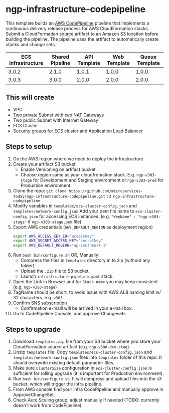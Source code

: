 # ngp-infrastructure-codepipeline

This template  builds an [AWS CodePipeline](https://aws.amazon.com/codepipeline/)
pipeline that implements a continuous delivery release process for AWS CloudFormation stacks.
Submit a CloudFormation source artifact to an Amazon S3 location before building the pipeline.
The pipeline uses the artifact to automatically create stacks and change sets.

| ECS Infrastructure                                                                                 | Shared Pipeline                                                                         | API Template                                                               | Web Template                                                               | Queue Template                                                            |
|----------------------------------------------------------------------------------------------------|-----------------------------------------------------------------------------------------|----------------------------------------------------------------------------|----------------------------------------------------------------------------|---------------------------------------------------------------------------|
| [3.0.2](https://github.com/microservices-today/ngp-infrastructure-codepipeline/releases/tag/3.0.2) | [2.1.0](https://github.com/microservices-today/ngp-app-codepipeline/releases/tag/2.1.0) | [1.0.1](https://github.com/microservices-today/ecs-api/releases/tag/1.0.1) | [1.0.0](https://github.com/microservices-today/ecs-web/releases/tag/1.0.0) | [1.0.0](https://github.com/microservices-today/ecs-mq/releases/tag/1.0.0) |
| [3.0.3](https://github.com/microservices-today/ngp-infrastructure-codepipeline/releases/tag/3.0.3) | [3.0.0](https://github.com/microservices-today/ngp-app-codepipeline/releases/tag/3.0.0) | [2.0.0](https://github.com/microservices-today/ecs-api/releases/tag/2.0.0) | [2.0.0](https://github.com/microservices-today/ecs-web/releases/tag/2.0.0) | [2.0.0](https://github.com/microservices-today/ecs-mq/releases/tag/2.0.0) |

## This will create

- VPC
- Two private Subnet with two NAT Gateways
- Two public Subnet with Internet Gateway
- ECS Cluster
- Security groups for ECS cluster and Application Load Balancer

## Steps to setup

1. Go the AWS region where we need to deploy the infrastructure
1. Create your artifact S3 bucket
    - Enable Versioning on artifact bucket
    - Choose region same as your cloudfromation stack. E.g. `ngp-v303-stage` for Development and Staging environment or `ngp-v303-prod` for Production environment.
1. Clone the repo:
   `git clone https://github.com/microservices-today/ngp-infrastructure-codepipeline.git`
   `cd ngp-infrastructure-codepipeline`
1. Modify variables in `templates/ecs-cluster-config.json` and `templates/network-config.json`
   Add your pem file name to `ecs-cluster-config.json` for accessing ECS instances. (e.g. `"KeyName" : "ngp-v303-stage"` if `ngp-v303-stage.pem` file)
1. Export AWS credentials (`AWS_DEFAULT_REGION` as deployment region)
    ```bash
    export AWS_ACCESS_KEY_ID="accesskey"
    export AWS_SECRET_ACCESS_KEY="secretkey"
    export AWS_DEFAULT_REGION="ap-southeast-1"
    ```
1. Run `bash bin/configure.sh`
   OR, Manually:
   - Compress the files in `templates` directory in to zip (without any folder)
   - Upload the `.zip` file to S3 bucket.
   - Launch `infrastructure-pipeline.yaml` stack.
1. Open the Link in Browser and for `Stack name` you may keep consistent (e.g. `ngp-v303-stage`)
1. TagName should be short, to avoid issue with AWS ALB naming limit w/ 32 characters. e.g. `v303`.
1. Confirm SNS subscription
    - Confirmation e-maill will be arrived in your e-mail box.
1. Go to CodePipeline Console, and approve Changesets.

## Steps to upgrade
1. Download `templates.zip` file from your S3 bucket where you store your CloudFormation source artifact (e.g. `ngp-v300-dev-stag`).
1. Unzip `templates` file. Copy `templates/ecs-cluster-config.json` and `templates/network-config.json` files into `templates` folder of this repo. It should overwrite existing default parameter files.
1. Make sure `ClusterSize` configuration in `ecs-cluster-config.json` is sufficient for rolling upgrade (it is important for Production environment).
1. Run `bash bin/configure.sh`. It will compress and upload files into the s3 bucket, which will trigger the infra pipeline.
1. From AWS console find your infra CodePipeline and manually approve in ApproveChangeSet.
1. Check Auto Scaling group, adjust manually if needed (TODO: currently doesn't work from CodePipeline).

